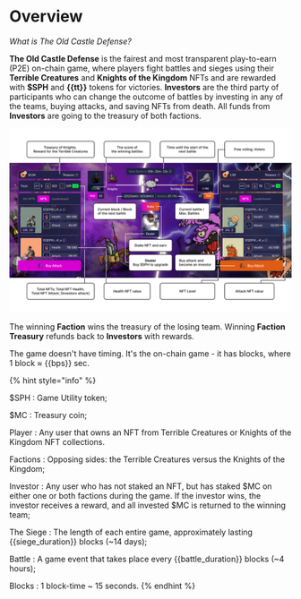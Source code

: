 # Overview
_What is The Old Castle Defense?_

**The Old Castle Defense** is the fairest and most transparent play-to-earn (P2E) on-chain game, 
where players fight battles and sieges using their **Terrible Creatures** and **Knights of the Kingdom** 
NFTs and are rewarded with **$SPH** and **{{tt}}** tokens for victories. **Investors** are the third party of 
participants who can change the outcome of battles by investing in any of the teams, buying 
attacks, and saving NFTs from death. All funds from **Investors** are going to the treasury of both 
factions.

![Overview](/.content/img/overview/overview.png)

The winning **Faction** wins the treasury of the losing team. Winning **Faction Treasury** 
refunds back to **Investors** with rewards.

The game doesn't have timing. It's the on-chain game - it has blocks, where 1 block ≈ {{bps}} sec.

{% hint style="info" %}

$SPH
: Game Utility token;

$MC
: Treasury coin;

Player
: Any user that owns an NFT from Terrible Creatures or Knights of the Kingdom NFT collections. 

Factions
: Opposing sides: the Terrible Creatures versus the Knights of the Kingdom;

Investor
: Any user who has not staked an NFT, but has staked $MC on either one or both factions during the game. If the investor wins, the investor receives a reward, and all invested $MC is returned to the winning team;

The Siege
: The length of each entire game, approximately lasting {{siege_duration}} blocks (~14 days);

Battle
: A game event that takes place every {{battle_duration}} blocks (~4 hours);

Blocks
: 1 block-time ~ 15 seconds.
{% endhint %}
